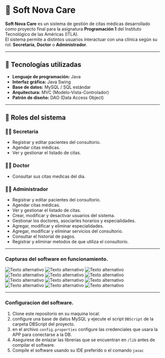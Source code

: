 # 🏥 Soft Nova Care

**Soft Nova Care** es un sistema de gestión de citas médicas desarrollado como proyecto final para la asignatura **Programación 1** del Instituto Tecnológico de las Américas (ITLA).  
El sistema permite a distintos usuarios interactuar con una clínica según su rol: **Secretaria**, **Doctor** o **Administrador**.

---

## 🧩 Tecnologías utilizadas

- **Lenguaje de programación:** Java
- **Interfaz gráfica:** Java Swing
- **Base de datos:** MySQL / SQL estándar
- **Arquitectura:** MVC (Modelo-Vista-Controlador)  
- **Patrón de diseño:** DAO (Data Access Object)
---

## 👥 Roles del sistema

### 👩‍💼 Secretaria
- Registrar y editar pacientes del consultorio.
- Agendar citas médicas.
- Ver y gestionar el listado de citas.

### 👨‍⚕️ Doctor
- Consultar sus citas medicas del dia.


### 👨‍💻 Administrador
- Registrar y editar pacientes del consultorio.
- Agendar citas médicas.
- Ver y gestionar el listado de citas.
- Crear, modificar y desactivar usuarios del sistema.
- Gestionar los doctores, asociarles horarios y especialidades.
- Agregar, modificar y eliminar especialidades.
- Agregar, modificar y eliminar servicios del consultorio.
- Consultar el historial de pagos.
- Registrar y eliminar metodos de que utiliza el consultorio.

---
### Capturas del software en funcionamiento.
![Texto alternativo](imagenesRepositorio/login.png)
![Texto alternativo](imagenesRepositorio/loginSUCCESS.png)
![Texto alternativo](imagenesRepositorio/pacientes.png)
![Texto alternativo](imagenesRepositorio/agendarCita.png)
![Texto alternativo](imagenesRepositorio/citas.png)
![Texto alternativo](imagenesRepositorio/usuarios.png)
![Texto alternativo](imagenesRepositorio/doctores.png)
![Texto alternativo](imagenesRepositorio/especialidades.png)
![Texto alternativo](imagenesRepositorio/servicios.png)
![Texto alternativo](imagenesRepositorio/historicoPagos.png)
![Texto alternativo](imagenesRepositorio/metodosPagos.png)
![Texto alternativo](imagenesRepositorio/acercaDe.png)

--- 
### Configuracion del software.
1. Clone este repositorio en su maquina local.
2. configure una base de datos MySQL y ejecute el script `DBScript` de la carpeta DBScript del proyecto.
3. en el archivo `config.properties` configure las credenciales que usara la APP para conectarse a la DB.
4. Asegurese de enlazar las librerias que se encuentran en `/lib` antes de compilar el software.
5. Compile el software usando su IDE preferido o el comando `javac`